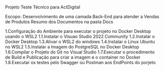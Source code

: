 Projeto Teste Técnico para ActDigital

Escopo: Desenvolvimento de uma camada Back-End para atender a Vendas de Produtos
Resumo dos Documentos na pasta Docs

1.Configuração do Ambiente para executar o projeto no Docker Desktop usando o WSL2
1.1.Instalar o Visuao Studio 2022 Community
1.2.Instalar o Docker Desktop
1.3.Ativar o WSL2 do windows
1.4.Instalar o Linux Ubuntu no WSL2
1.5.Instalar a Imagem do PostgreSQL no Docker Desktop
1.6.Compilar o Projeto do Git no Visual Studio
1.7.Executar o procedimento de Build e Publicação para criar a imagem e o container no Docker
1.8.Executar os testes pelo Swagger ou Postman aos EndPoints do porjeto
